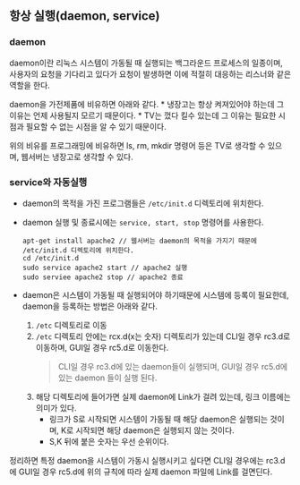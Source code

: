 ## 항상 실행(daemon, service)

### daemon

daemon이란 리눅스 시스템이 가동될 때 실행되는 백그라운드 프로세스의 일종이며, 사용자의 요청을 기다리고 있다가 요청이 발생하면 이에 적절히 대응하는 리스너와 같은 역할을 한다.

daemon을 가전제품에 비유하면 아래와 같다.
    * 냉장고는 항상 켜져있어야 하는데 그 이유는 언제 사용될지 모르기 때문이다.
    * TV는 껐다 킬수 있는데 그 이유는 필요한 시점과 필요할 수 없는 시점을 알 수 있기 때문이다.

위의 비유를 프로그래밍에 비유하면 ls, rm, mkdir 명령어 등은 TV로 생각할 수 있으며, 웹서버는 냉장고로 생각할 수 있다.

### service와 자동실행

* daemon의 목적을 가진 프로그램들은 `/etc/init.d` 디렉토리에 위치한다.
* daemon 실행 및 종료시에는 `service, start, stop` 명령어를 사용한다.

    ```
    apt-get install apache2 // 웹서버는 daemon의 목적을 가지기 때문에 /etc/init.d 디렉토리에 위치한다.
    cd /etc/init.d
    sudo service apache2 start // apache2 실행
    sudo serviee apache2 stop // apache2 종료
    ```
* daemon은 시스템이 가동될 때 실행되어야 하기때문에 시스템에 등록이 필요한데, daemon을 등록하는 방법은 아래와 같다.
    1. `/etc` 디렉토리로 이동
    2. `/etc` 디렉토리 안에는 rcx.d(x는 숫자) 디렉토리가 있는데 CLI일 경우 rc3.d로 이동하며, GUI일 경우 rc5.d로 이동한다.
        > CLI일 경우 rc3.d에 있는 daemon들이 실행되며, GUI일 경우 rc5.d에 있는 daemon 들이 실행 된다.
    3. 해당 디렉토리에 들어가면 실제 daemon에 Link가 걸려 있는데, 링크 이름에는 의미가 있다.
        * 링크가 S로 시작되면 시스템이 가동될 때 해당 daemon은 실행되는 것이며, K로 시작되면 해당 daemon은 실행되지 않는 것이다.
        *  S,K 뒤에 붙은 숫자는 우선 순위이다.
    
정리하면 특정 daemon을 시스템이 가동시 실행시키고 싶다면 CLI일 경우에는 rc3.d에 GUI일 경우 rc5.d에 위의 규칙에 따라 실제 daemon 파일에 Link를 걸면딘다.